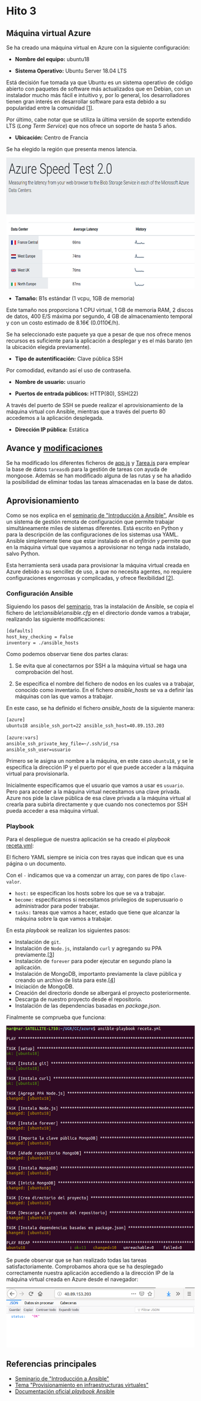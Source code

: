 # Hito 3

## Máquina virtual Azure

Se ha creado una máquina virtual en Azure con la siguiente configuración:

- **Nombre del equipo:** ubuntu18

- **Sistema Operativo:** Ubuntu Server 18.04 LTS 

Está decisión fue tomada ya que Ubuntu es un sistema operativo de código abierto con paquetes de software más actualizados que en Debian, con un instalador mucho más fácil e intuitivo y, por lo general, los desarrolladores tienen gran interés en desarrollar software para esta debido a su popularidad entre la comunidad [[1](https://www.linuxadictos.com/debian-vs-ubuntu.html)]. 

Por último, cabe notar que se utiliza la última versión de soporte extendido LTS (_Long Term Service_) que nos ofrece un soporte de hasta 5 años.

- **Ubicación:** Centro de Francia

Se ha elegido la región que presenta menos latencia.

<p align="center">
<img src="https://github.com/MarAl15/ProyectoCC/blob/master/docs/images/latencia-azure.png" height="350">
</p>

- **Tamaño:** B1s estándar (1 vcpu, 1GB de memoria)
 
Este tamaño nos proporciona 1 CPU virtual, 1 GB de memoria RAM, 2 discos de datos, 400 E/S máxima por segundo, 4 GB de almacenamiento temporal y con un costo estimado de 8.16€ (0.0110€/h).

Se ha seleccionado este paquete ya que a pesar de que nos ofrece menos recursos es suficiente para la aplicación a desplegar y es el más barato (en la ubicación elegida previamente).

- **Tipo de autentificación:** Clave pública SSH

Por comodidad, evitando así el uso de contraseña.

- **Nombre de usuario:** usuario

- **Puertos de entrada públicos:** HTTP(80), SSH(22)

A través del puerto de SSH se puede realizar el aprovisionamiento de la máquina virtual con Ansible, mientras que a través del puerto 80 accedemos a la aplicación desplegada.

- **Dirección IP pública:** Estática

## Avance y [modificaciones](https://github.com/MarAl15/ProyectoCC/blob/master/docs/microservicios.md)

Se ha modificado los diferentes ficheros de [app.js](https://github.com/MarAl15/ProyectoCC/blob/master/src/app.js) y [Tarea.js](https://github.com/MarAl15/ProyectoCC/blob/master/src/Tarea.js) para emplear la base de datos `tareasdb` para la gestión de tareas con ayuda de mongoose. Además se han modificado alguna de las rutas y se ha añadido la posibilidad de eliminar todas las tareas almacenadas en la base de datos.

## Aprovisionamiento

Como se nos explica en el [seminario de "Introducción a Ansible"](https://www.youtube.com/watch?v=gFd9aj78_SM&feature=youtu.be), Ansible es un sistema de gestión remota de configuración que permite trabajar simultáneamente miles de sistemas diferentes. Está escrito en Python y para la descripción de las configuraciones de los sistemas usa YAML. Ansible simplemente tiene que estar instalado en el _anfitrión_ y permite que en la máquina virtual que vayamos a aprovisionar no tenga nada instalado, salvo Python.


Esta herramienta será usada para provisionar la máquina virtual creada en Azure debido a su sencillez de uso, a que no necesita agentes, no requiere configuraciones engorrosas y complicadas, y ofrece flexibilidad [[2](https://blog.deiser.com/es/primeros-pasos-con-ansible)].

### Configuración Ansible

Siguiendo los pasos del [seminario](https://www.youtube.com/watch?v=gFd9aj78_SM&feature=youtu.be), tras la instalación de Ansible, se copia el fichero de *\etc\ansible\ansible.cfg* en el directorio donde vamos a trabajar, realizando las siguiente modificaciones:

```
[dafaults]
host_key_checking = False
inventory = ./ansible_hosts
```

Como podemos observar tiene dos partes claras:

1. Se evita que al conectarnos por SSH a la máquina virtual se haga una comprobación del host.

2. Se especifica el nombre del fichero de nodos en los cuales va a trabajar, conocido como inventario. En el fichero *ansible_hosts* se va a definir las máquinas con las que vamos a trabajar.


En este caso, se ha definido el fichero *ansible_hosts* de la siguiente manera: 

``` 
[azure]
ubuntu18 ansible_ssh_port=22 ansible_ssh_host=40.89.153.203

[azure:vars]
ansible_ssh_private_key_file=~/.ssh/id_rsa
ansible_ssh_user=usuario
```

Primero se le asigna un nombre a la máquina, en este caso `ubuntu18`, y se le especifica la dirección IP y el puerto por el que puede acceder a la máquina virtual para provisionarla. 

Inicialmente especificamos que el usuario que vamos a usar es `usuario`. Pero para acceder a la máquina virtual necesitamos una clave privada. Azure nos pide la clave pública de esa clave privada a la máquina virtual al crearla para subirla directamente y que cuando nos conectemos por SSH pueda acceder a esa máquina virtual.

### Playbook

Para el despliegue de nuestra aplicación se ha creado el _playbook_ [receta.yml](https://github.com/MarAl15/ProyectoCC/blob/master/provision/receta.yml):


El fichero YAML siempre se inicia con tres rayas que indican que es una página o un documento.

Con el `-` indicamos que va a comenzar un array, con pares de tipo `clave-valor`.

- `host:` se especifican los hosts sobre los que se va a trabajar.
- `become:` especificamos si necesitamos privilegios de superusuario o administrador para poder trabajar.
- `tasks:` tareas que vamos a hacer, estado que tiene que alcanzar la máquina sobre la que vamos a trabajar.

En esta _playbook_ se realizan los siguientes pasos:

- Instalación de `git`.
- Instalación de `Node.js`, instalando `curl` y agregando su PPA previamente.[[3](https://github.com/nodesource/distributions/blob/master/README.md)]
- Instalación de `forever` para poder ejecutar en segundo plano la aplicación.
- Instalación de MongoDB, importanto previamente la clave pública y creando un archivo de lista para este.[[4](https://docs.mongodb.com/manual/tutorial/install-mongodb-on-ubuntu/)]
- Iniciación de MongoDB.
- Creación del directorio donde se albergará el proyecto posteriormente.
- Descarga de nuestro proyecto desde el repositorio.
- Instalación de las dependencias basadas en _package.json_.

Finalmente se comprueba que funciona:

<p align="center">
<img src="https://github.com/MarAl15/ProyectoCC/blob/master/docs/images/verificacion-playbook.png" height="600">
</p>

Se puede observar que se han realizado todas las tareas satisfactoriamente. Comprobamos ahora que se ha desplegado correctamente nuestra aplicación accediendo a la dirección IP de la máquina virtual creada en Azure desde el navegador:

<p align="center">
<img src="https://github.com/MarAl15/ProyectoCC/blob/master/docs/images/comprobacion.png" weight="450">
</p>


## Referencias principales
- [Seminario de "Introducción a Ansible"](https://www.youtube.com/watch?v=gFd9aj78_SM&feature=youtu.be)
- [Tema "Provisionamiento en infraestructuras virtuales"](https://jj.github.io/CC/documentos/temas/Provision)
- [Documentación oficial _playbook_ Ansible](https://docs.ansible.com/ansible/latest/user_guide/playbooks.html)


